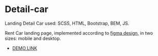# Detail-car

Landing Detail Car used: 
SCSS, 
HTML, 
Bootstrap,
BEM, 
JS.

Rent Car landing page, implemented according to [figma design](https://www.figma.com/file/uA7kRTj5367RW5JCChUc9z/Car-Rent-Website-Design---Pickolab-Studio-(Community)-(Copy)?node-id=9%3A13809&t=I2sEICsSNHP0hk1n-0), in two sizes: mobile and desktop.

- [DEMO LINK](https://anastasiia-khmelovska.github.io/Detail-car/)

